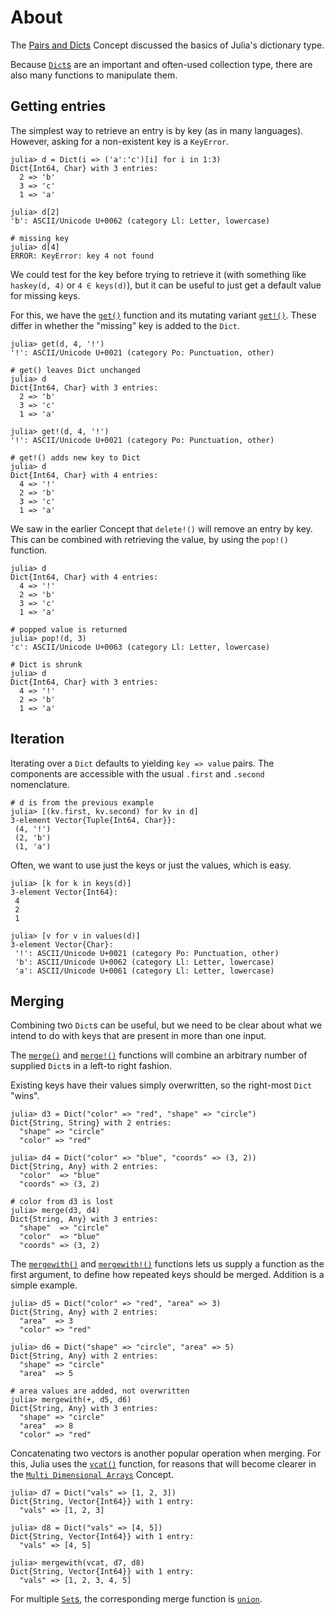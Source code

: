 # About

The [Pairs and Dicts][pairs-dicts] Concept discussed the basics of Julia's dictionary type.

Because [`Dict`s][dict] are an important and often-used collection type, there are also many functions to manipulate them.

## Getting entries

The simplest way to retrieve an entry is by key (as in many languages).
However, asking for a non-existent key is a `KeyError`.

```julia-repl
julia> d = Dict(i => ('a':'c')[i] for i in 1:3)
Dict{Int64, Char} with 3 entries:
  2 => 'b'
  3 => 'c'
  1 => 'a'

julia> d[2]
'b': ASCII/Unicode U+0062 (category Ll: Letter, lowercase)

# missing key
julia> d[4]
ERROR: KeyError: key 4 not found
```

We could test for the key before trying to retrieve it (with something like `haskey(d, 4)` or `4 ∈ keys(d)`), but it can be useful to just get a default value for missing keys.

For this, we have the [`get()`][get] function and its mutating variant [`get!()`][get-bang].
These differ in whether the "missing" key is added to the `Dict`.

```julia-repl
julia> get(d, 4, '!')
'!': ASCII/Unicode U+0021 (category Po: Punctuation, other)

# get() leaves Dict unchanged
julia> d
Dict{Int64, Char} with 3 entries:
  2 => 'b'
  3 => 'c'
  1 => 'a'

julia> get!(d, 4, '!')
'!': ASCII/Unicode U+0021 (category Po: Punctuation, other)

# get!() adds new key to Dict
julia> d
Dict{Int64, Char} with 4 entries:
  4 => '!'
  2 => 'b'
  3 => 'c'
  1 => 'a'
```

We saw in the earlier Concept that `delete!()` will remove an entry by key.
This can be combined with retrieving the value, by using the `pop!()` function.

```julia-repl
julia> d
Dict{Int64, Char} with 4 entries:
  4 => '!'
  2 => 'b'
  3 => 'c'
  1 => 'a'

# popped value is returned
julia> pop!(d, 3)
'c': ASCII/Unicode U+0063 (category Ll: Letter, lowercase)

# Dict is shrunk
julia> d
Dict{Int64, Char} with 3 entries:
  4 => '!'
  2 => 'b'
  1 => 'a'
```

## Iteration

Iterating over a `Dict` defaults to yielding `key => value` pairs.
The components are accessible with the usual `.first` and `.second` nomenclature.

```julia-repl
# d is from the previous example
julia> [(kv.first, kv.second) for kv in d]
3-element Vector{Tuple{Int64, Char}}:
 (4, '!')
 (2, 'b')
 (1, 'a')
```

Often, we want to use just the keys or just the values, which is easy.

```juliajulia> [k for k in keys(d)]
julia> [k for k in keys(d)]
3-element Vector{Int64}:
 4
 2
 1

julia> [v for v in values(d)]
3-element Vector{Char}:
 '!': ASCII/Unicode U+0021 (category Po: Punctuation, other)
 'b': ASCII/Unicode U+0062 (category Ll: Letter, lowercase)
 'a': ASCII/Unicode U+0061 (category Ll: Letter, lowercase)
```

## Merging

Combining two `Dict`s can be useful, but we need to be clear about what we intend to do with keys that are present in more than one input.

The [`merge()`][merge] and [`merge!()`][merge-bang] functions will combine an arbitrary number of supplied `Dict`s in a left-to right fashion.

Existing keys have their values simply overwritten, so the right-most `Dict` "wins".

```julia-repl
julia> d3 = Dict("color" => "red", "shape" => "circle")
Dict{String, String} with 2 entries:
  "shape" => "circle"
  "color" => "red"

julia> d4 = Dict("color" => "blue", "coords" => (3, 2))
Dict{String, Any} with 2 entries:
  "color"  => "blue"
  "coords" => (3, 2)

# color from d3 is lost
julia> merge(d3, d4)
Dict{String, Any} with 3 entries:
  "shape"  => "circle"
  "color"  => "blue"
  "coords" => (3, 2)
```

The [`mergewith()`][mergewith] and [`mergewith!()`][mergewith-bang] functions lets us supply a function as the first argument, to define how repeated keys should be merged.
Addition is a simple example.

```julia-repl
julia> d5 = Dict("color" => "red", "area" => 3)
Dict{String, Any} with 2 entries:
  "area"  => 3
  "color" => "red"

julia> d6 = Dict("shape" => "circle", "area" => 5)
Dict{String, Any} with 2 entries:
  "shape" => "circle"
  "area"  => 5

# area values are added, not overwritten
julia> mergewith(+, d5, d6)
Dict{String, Any} with 3 entries:
  "shape" => "circle"
  "area"  => 8
  "color" => "red"
```

Concatenating two vectors is another popular operation when merging.
For this, Julia uses the [`vcat()`][vcat] function, for reasons that will become clearer in the [`Multi Dimensional Arrays`][multidim] Concept.

```julia-repl
julia> d7 = Dict("vals" => [1, 2, 3])
Dict{String, Vector{Int64}} with 1 entry:
  "vals" => [1, 2, 3]

julia> d8 = Dict("vals" => [4, 5])
Dict{String, Vector{Int64}} with 1 entry:
  "vals" => [4, 5]

julia> mergewith(vcat, d7, d8)
Dict{String, Vector{Int64}} with 1 entry:
  "vals" => [1, 2, 3, 4, 5]
```

For multiple [`Set`s][sets], the corresponding merge function is [`union`][union].


[pairs-dicts]: https://exercism.org/tracks/julia/concepts/pairs-and-dicts
[dict]: https://docs.julialang.org/en/v1/base/collections/#Dictionaries
[get]: https://docs.julialang.org/en/v1/base/collections/#Base.get
[get-bang]: https://docs.julialang.org/en/v1/base/collections/#Base.get!
[merge]: https://docs.julialang.org/en/v1/base/collections/#Base.merge
[merge-bang]: https://docs.julialang.org/en/v1/base/collections/#Base.merge!
[mergewith]: https://docs.julialang.org/en/v1/base/collections/#Base.mergewith
[mergewith-bang]: https://docs.julialang.org/en/v1/base/collections/#Base.mergewith!
[multidim]: https://exercism.org/tracks/julia/concepts/multi-dimensional-arrays
[vcat]: https://docs.julialang.org/en/v1/base/arrays/#Base.vcat
[union]: https://docs.julialang.org/en/v1/base/collections/#Base.union
[sets]: https://exercism.org/tracks/julia/concepts/sets
